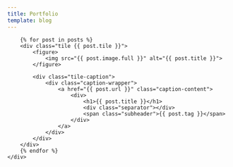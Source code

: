 ```yaml
---
title: Portfolio
template: blog
---
```

<div class="tiles-container ">
    <div class="tiles-inner-container">

        {% for post in posts %}
        <div class="tile {{ post.tile }}">
            <figure>
                <img src="{{ post.image.full }}" alt="{{ post.title }}">
            </figure>

            <div class="tile-caption">
                <div class="caption-wrapper">
                    <a href="{{ post.url }}" class="caption-content">
                        <div>
                            <h1>{{ post.title }}</h1>
                            <div class="separator"></div>
                            <span class="subheader">{{ post.tag }}</span>
                        </div>
                    </a>
                </div>
            </div>
        </div>
        {% endfor %}
    </div>
</div>
